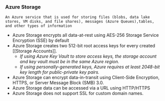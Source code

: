 ### Azure Storage
	An Azure service that is used for storing files (blobs, data lake stores, VM disks, and file shares), messages (Azure Queues),tables, and other types of information

- Azure Storage encrypts all data-at-rest using AES-256 Storage Service Encryption (SSE) by default
- Azure Storage creates two 512-bit root access keys for every created [[Storage Accounts]].
	- *If using Azure Key Vault to store access keys, the storage account and key vault must be in the same Azure region.*
	- *If using personally-generated keys, Azure requires at least 2048-bit key length for public-private key pairs.*
- Azure Storage can encrypt data-in-transit using Client-Side Encryption, HTTPS, or Server Message Block (SMB) 3.0.
- Azure Storage data can be accessed via a URL using HTTP/HTTPS
- Azure Storage does not support SSL for custom domain names.